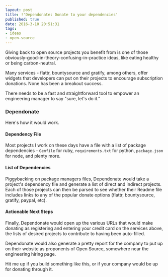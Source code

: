 ```yaml
---
layout: post
title: !'Dependonate: Donate to your dependencies'
published: true
date: 2016-3-10 20:51:31
tags:
- ideas
- open-source
---
```


Giving back to open source projects you benefit from is one of those obviously-good-in-theory-confusing-in-practice ideas, like eating healthy or being carbon-neutral.

Many services - flattr, bountysource and gratify, among others, offer widgets that developers can put on their projects to encourage subscription donations. None has been a breakout success.

There needs to be a fast and straightforward tool to empower an engineering manager to say "sure, let's do it."

### Dependonate
Here's how it would work.

#### Dependency File
Most projects I work on these days have a file with a list of package dependencies - `Gemfile` for ruby, `requirements.txt` for python, `package.json` for node, and plenty more.

#### List of Dependencies
Piggybacking on package managers files, Dependonate would take a project's dependency file and generate a list of direct and indirect projects. Each of those projects can then be parsed to see whether their Readme file includes links to any of the popular donate options (flattr, bountysource, gratify, paypal, etc).

#### Actionable Next Steps
Finally, Dependonate would open up the various URLs that would make donating as registering and entering your credit card on the services above, the lists of desired projects to contribute to having been auto-filled.

Dependonate would also generate a pretty report for the company to put up on their website as proponents of Open Source, somewhere near the engineering hiring page.

Hit me up if you build something like this, or if your company would be up for donating through it.
